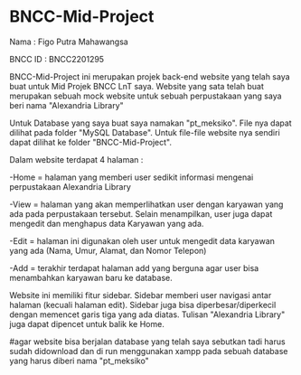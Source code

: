 # BNCC-Mid-Project
Nama : Figo Putra Mahawangsa 

BNCC ID : BNCC2201295

BNCC-Mid-Project ini merupakan projek back-end website yang telah saya buat untuk Mid Projek BNCC LnT saya. Website yang sata telah buat merupakan sebuah mock website untuk sebuah perpustakaan yang saya beri nama "Alexandria Library"

Untuk Database yang saya buat saya namakan "pt_meksiko". File nya dapat dilihat pada folder "MySQL Database". Untuk file-file website nya sendiri dapat dilihat ke folder "BNCC-Mid-Project".

Dalam website terdapat 4 halaman :

-Home = halaman yang memberi user sedikit informasi mengenai perpustakaan Alexandria Library

-View = halaman yang akan memperlihatkan user dengan karyawan yang ada pada perpustakaan tersebut. Selain menampilkan, user juga dapat mengedit dan menghapus data Karyawan yang ada.

-Edit = halaman ini digunakan oleh user untuk mengedit data karyawan yang ada (Nama, Umur, Alamat, dan Nomor Telepon)

-Add = terakhir terdapat halaman add yang berguna agar user bisa menambahkan karyawan baru ke database.

Website ini memiliki fitur sidebar. Sidebar memberi user navigasi antar halaman (kecuali halaman edit). Sidebar juga bisa diperbesar/diperkecil dengan memencet garis tiga yang ada diatas. Tulisan "Alexandria Library" juga dapat dipencet untuk balik ke Home.

#agar website bisa berjalan database yang telah saya sebutkan tadi harus sudah didownload dan di run menggunakan xampp pada sebuah database yang harus diberi nama "pt_meksiko"
